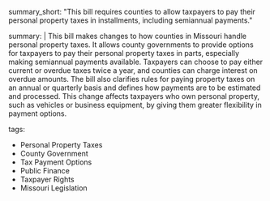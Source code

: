 summary_short: "This bill requires counties to allow taxpayers to pay their personal property taxes in installments, including semiannual payments."

summary: |
  This bill makes changes to how counties in Missouri handle personal property taxes. It allows county governments to provide options for taxpayers to pay their personal property taxes in parts, especially making semiannual payments available. Taxpayers can choose to pay either current or overdue taxes twice a year, and counties can charge interest on overdue amounts. The bill also clarifies rules for paying property taxes on an annual or quarterly basis and defines how payments are to be estimated and processed. This change affects taxpayers who own personal property, such as vehicles or business equipment, by giving them greater flexibility in payment options.

tags:
  - Personal Property Taxes
  - County Government
  - Tax Payment Options
  - Public Finance
  - Taxpayer Rights
  - Missouri Legislation
